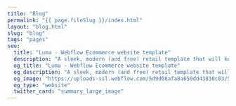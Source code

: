 ```yaml
---
title: "Blog"
permalink: "{{ page.fileSlug }}/index.html"
layout: "blog.html"
slug: "blog"
tags: "pages"
seo:
  title: "Luma - Webflow Ecommerce website template"
  description: "A sleek, modern (and free) retail template that will keep the attention on your products. Take full control of the colors, web fonts, images, and other styles that make your brand shine."
  og_title: "Luma - Webflow Ecommerce website template"
  og_description: "A sleek, modern (and free) retail template that will keep the attention on your products. Take full control of the colors, web fonts, images, and other styles that make your brand shine."
  og_image: "https://uploads-ssl.webflow.com/5d9d08afa8a650dd43830c03/5db6e65183d31e01125ee94b_grit-og.png"
  og_type: "website"
  twitter_card: "summary_large_image"
---
```



